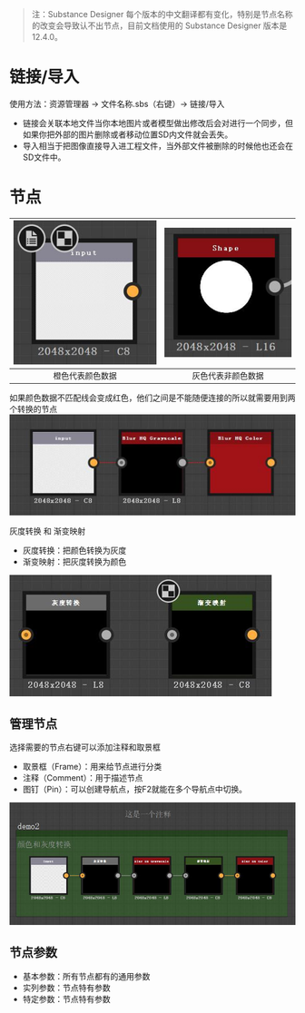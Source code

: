 > 注：Substance Designer 每个版本的中文翻译都有变化，特别是节点名称的改变会导致认不出节点，目前文档使用的 Substance Designer 版本是12.4.0。



# 链接/导入
使用方法：资源管理器 -> 文件名称.sbs（右键）-> 链接/导入
+ 链接会关联本地文件当你本地图片或者模型做出修改后会对进行一个同步，但如果你把外部的图片删除或者移动位置SD内文件就会丢失。
+ 导入相当于把图像直接导入进工程文件，当外部文件被删除的时候他也还会在SD文件中。

# 节点

![image](./images/1.jpg)| ![image](./images/2.jpg)
|:-:|:-:
|橙色代表颜色数据|灰色代表非颜色数据

如果颜色数据不匹配线会变成红色，他们之间是不能随便连接的所以就需要用到两个转换的节点
![images](./images/3.jpg)

灰度转换 和 渐变映射
+ 灰度转换：把颜色转换为灰度
+ 渐变映射：把灰度转换为颜色

![images](./images/4.jpg)

## 管理节点

选择需要的节点右键可以添加注释和取景框
+ 取景框（Frame）：用来给节点进行分类
+ 注释（Comment）：用于描述节点
+ 图钉（Pin）：可以创建导航点，按F2就能在多个导航点中切换。

![images](./images/5.jpg)

## 节点参数
+ 基本参数：所有节点都有的通用参数
+ 实列参数：节点特有参数
+ 特定参数：节点特有参数
